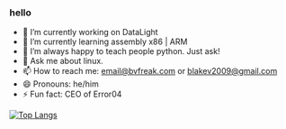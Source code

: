 ### hello

- 🔭 I’m currently working on DataLight
- 🌱 I’m currently learning assembly x86 | ARM
- 🤔 I’m always happy to teach people python. Just ask!
- 💬 Ask me about linux.
- 📫 How to reach me: email@bvfreak.com or blakev2009@gmail.com
- 😄 Pronouns: he/him
- ⚡ Fun fact: CEO of Error04


[![Top Langs](https://github-readme-stats.vercel.app/api/top-langs/?username=BVFreak&langs_count=10&layout=compact&theme=atom)](https://github.com/anuraghazra/github-readme-stats)

